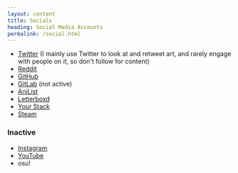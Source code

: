 ```yaml
---
layout: content
title: Socials
heading: Social Media Accounts
permalink: /social.html
---
```


 - [Twitter](https://twitter.com/oofdere) (I mainly use Twitter to look at and retweet art, and rarely engage with people on it, so don't follow for content)
 - [Reddit](https://www.reddit.com/user/oofdere/)
 - [GitHub](https://github.com/oofdere)
 - [GitLab](https://gitlab.com/00fd) (not active)
 - [AniList](https://anilist.co/user/oofdere)
 - [Letterboxd](https://letterboxd.com/oofdere/) 
 - [Your Stack](https://yourstack.com/@oofdere)
 - [Steam](https://steamcommunity.com/id/oofdere)

### Inactive
 - [Instagram](https://www.instagram.com/00fdere/)
 - [YouTube](https://www.youtube.com/channel/UC5bdzYuWTWPNWfoOzCuqiBw)
 - osu!